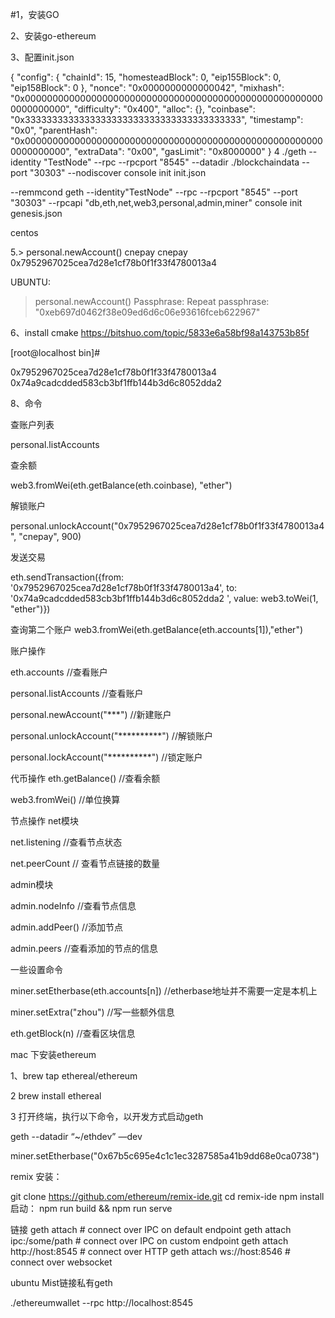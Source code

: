 #1，安装GO

2、安装go-ethereum

3、配置init.json


{
"config": {
        "chainId": 15,
        "homesteadBlock": 0,
        "eip155Block": 0,
        "eip158Block": 0
    },
"nonce": "0x0000000000000042",
"mixhash": "0x0000000000000000000000000000000000000000000000000000000000000000",
"difficulty": "0x400",
"alloc": {},
"coinbase": "0x3333333333333333333333333333333333333333",
"timestamp": "0x0",
"parentHash": "0x0000000000000000000000000000000000000000000000000000000000000000",
"extraData": "0x00",
"gasLimit": "0x8000000"
}
4
./geth --identity "TestNode" --rpc --rpcport "8545" --datadir ./blockchaindata --port "30303" --nodiscover console init init.json

--remmcond
geth --identity"TestNode"  --rpc  --rpcport "8545"  --port "30303"  --rpcapi "db,eth,net,web3,personal,admin,miner" console init genesis.json


centos

5.> personal.newAccount()
cnepay
cnepay
0x7952967025cea7d28e1cf78b0f1f33f4780013a4


UBUNTU:

> personal.newAccount()
Passphrase:
Repeat passphrase:
"0xeb697d0462f38e09ed6d6c06e93616fceb622967"


6、install cmake
https://bitshuo.com/topic/5833e6a58bf98a143753b85f

 
 

[root@localhost bin]#

 
0x7952967025cea7d28e1cf78b0f1f33f4780013a4
0x74a9cadcdded583cb3bf1ffb144b3d6c8052dda2   

8、命令

查账户列表

personal.listAccounts

查余额

web3.fromWei(eth.getBalance(eth.coinbase), "ether")

解锁账户

personal.unlockAccount("0x7952967025cea7d28e1cf78b0f1f33f4780013a4", "cnepay", 900)

发送交易

eth.sendTransaction({from: '0x7952967025cea7d28e1cf78b0f1f33f4780013a4', to: '0x74a9cadcdded583cb3bf1ffb144b3d6c8052dda2 ', value: web3.toWei(1, "ether")})

查询第二个账户
web3.fromWei(eth.getBalance(eth.accounts[1]),"ether")

 
账户操作

eth.accounts //查看账户

personal.listAccounts //查看账户

personal.newAccount("***")  //新建账户

personal.unlockAccount("**********")  //解锁账户

personal.lockAccount("**********")    //锁定账户


代币操作
eth.getBalance()   //查看余额

web3.fromWei()   //单位换算


节点操作 net模块

net.listening             //查看节点状态 

net.peerCount             // 查看节点链接的数量

admin模块

admin.nodeInfo          //查看节点信息

admin.addPeer()           //添加节点

admin.peers             //查看添加的节点的信息


一些设置命令

miner.setEtherbase(eth.accounts[n]) //etherbase地址并不需要一定是本机上

miner.setExtra("zhou")    //写一些额外信息

eth.getBlock(n)  //查看区块信息

mac  下安装ethereum 

1、brew  tap ethereal/ethereum 

2    brew install ethereal

3 打开终端，执行以下命令，以开发方式启动geth   

geth --datadir “~/ethdev” —dev

miner.setEtherbase("0x67b5c695e4c1c1ec3287585a41b9dd68e0ca0738")



remix 安装：


git clone https://github.com/ethereum/remix-ide.git
cd remix-ide
npm install
启动：
npm run build && npm run serve


链接
geth attach                   # connect over IPC on default endpoint
geth attach ipc:/some/path    # connect over IPC on custom endpoint
geth attach http://host:8545  # connect over HTTP
geth attach ws://host:8546    # connect over websocket


ubuntu Mist链接私有geth

./ethereumwallet --rpc http://localhost:8545




 
